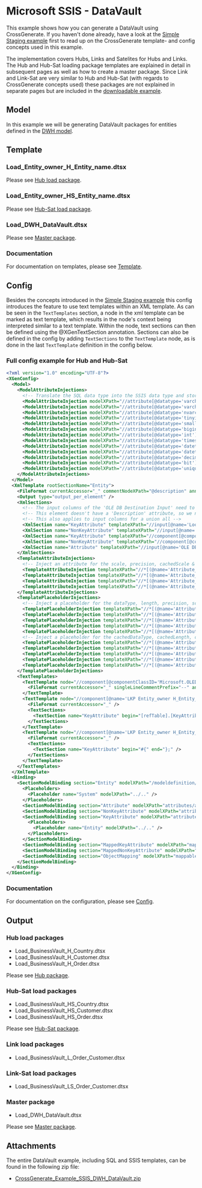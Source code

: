 # Microsoft SSIS - DataVault

This example shows how you can generate a DataVault using CrossGenerate. If you haven't done already, have a look at the [Simple Staging example](../Simple_staging) first to read up on the CrossGenerate template- and config concepts used in this example.

The implementation covers Hubs, Links and Satelites for Hubs and Links. The Hub and Hub-Sat loading package templates are explained in detail in subsequent pages as well as how to create a master package. Since Link and Link-Sat are very similar to Hub and Hub-Sat (with regards to CrossGenerate concepts used) these packages are not explained in separate pages but are included in the [downloadable example](#attachments).


## Model
In this example we will be generating DataVault packages for entities defined in the [DWH model](../Model/DWH_model).


## Template

### Load_Entity_owner_H_Entity_name.dtsx

Please see [Hub load package](Hub_package).

### Load_Entity_owner_HS_Entity_name.dtsx

Please see [Hub-Sat load package](HubSat_package).

### Load_DWH_DataVault.dtsx

Please see [Master package](Master_package).

### Documentation
For documentation on templates, please see [Template](../../../Template).


## Config

Besides the concepts introduced in the [Simple Staging example](../Simple_staging) this config introduces the feature to use text templates within an XML template.
As can be seen in the `TextTemplates` section, a node in the xml template can be marked as text template, which results in the node's context being interpreted similar to a text template. Within the node, text sections can then be defined using the @XGenTextSection annotation. Sections can also be defined in the config by adding `TextSections` to the `TextTemplate` node, as is done in the last `TextTemplate` definition in the config below.


### Full config example for Hub and Hub-Sat
``` xml
<?xml version="1.0" encoding="UTF-8"?>
<XGenConfig>
  <Model>    
    <ModelAttributeInjections>
      <!-- Translate the SQL data type into the SSIS data type and store it in the 'etldatatype' attribute on the attribute elements in the model. -->
      <ModelAttributeInjection modelXPath="//attribute[@datatype='varchar']" targetAttribute="etldatatype" targetValue="str"/>
      <ModelAttributeInjection modelXPath="//attribute[@datatype='varchar']" targetAttribute="codePage" targetValue="1252"/>
      <ModelAttributeInjection modelXPath="//attribute[@datatype='nvarchar']" targetAttribute="etldatatype" targetValue="wstr"/>
      <ModelAttributeInjection modelXPath="//attribute[@datatype='tinyint']" targetAttribute="etldatatype" targetValue="i2"/>
      <ModelAttributeInjection modelXPath="//attribute[@datatype='smallint']" targetAttribute="etldatatype" targetValue="i2"/>
      <ModelAttributeInjection modelXPath="//attribute[@datatype='bigint']" targetAttribute="etldatatype" targetValue="i8"/>
      <ModelAttributeInjection modelXPath="//attribute[@datatype='int']" targetAttribute="etldatatype" targetValue="i4"/>
      <ModelAttributeInjection modelXPath="//attribute[@datatype='timestamp']" targetAttribute="etldatatype" targetValue="bytes"/>
      <ModelAttributeInjection modelXPath="//attribute[@datatype='datetime']" targetAttribute="etldatatype" targetValue="dbTimeStamp"/>
      <ModelAttributeInjection modelXPath="//attribute[@datatype='datetime2']" targetAttribute="etldatatype" targetValue="dbTimeStamp"/>
      <ModelAttributeInjection modelXPath="//attribute[@datatype='decimal']" targetAttribute="etldatatype" targetValue="numeric"/>
      <ModelAttributeInjection modelXPath="//attribute[@datatype='bit']" targetAttribute="etldatatype" targetValue="bool"/>
      <ModelAttributeInjection modelXPath="//attribute[@datatype='uniqueidentifier']" targetAttribute="etldatatype" targetValue="guid"/>
    </ModelAttributeInjections>
  </Model>
  <XmlTemplate rootSectionName="Entity">
    <FileFormat currentAccessor="_" commentNodeXPath="@description" annotationPrefix="@XGen" annotationArgsPrefix="(" annotationArgsSuffix=")" />
    <Output type="output_per_element" />
    <XmlSections>
      <!-- The input columns of the 'OLE DB Destination Input' need to be repeated for every attribute. -->
      <!-- This element doesn't have a 'Description' attribute, so we need to create this section in this config file. -->
      <!-- This also applies to input columns for a union all -->
      <XmlSection name="KeyAttribute" templateXPath="//input[@name='Lookup Input']/inputColumns/inputColumn[@cachedName='KeyAttribute_name']"/>
      <XmlSection name="NonKeyAttribute" templateXPath="//input[@name='Lookup Input']/inputColumns/inputColumn[@cachedName='NonKeyAttribute_name']"/>
      <XmlSection name="KeyAttribute" templateXPath="//component[@componentClassID='Microsoft.UnionAll']/inputs/input/inputColumns/inputColumn[@cachedName='KeyAttribute_name']"/>
      <XmlSection name="NonKeyAttribute" templateXPath="//component[@componentClassID='Microsoft.UnionAll']/inputs/input/inputColumns/inputColumn[@cachedName='NonKeyAttribute_name']"/>
      <XmlSection name="Attribute" templateXPath="//input[@name='OLE DB Destination Input']/inputColumns/inputColumn[@cachedName='Attribute_name']"/>
    </XmlSections>
    <TemplateAttributeInjections>
      <!-- Inject an attribute for the scale, precision, cachedScale & cachedPrecision on elements where the name is 'KeyAttribute_name'. -->
      <TemplateAttributeInjection templateXPath="//*[(@name='Attribute_name' or @cachedName='Attribute_name' or @name='KeyAttribute_name' or @cachedName='KeyAttribute_name' or @name='NonKeyAttribute_name' or @cachedName='NonKeyAttribute_name')]" attributeName="scale" attributeValue=""/>
      <TemplateAttributeInjection templateXPath="//*[(@name='Attribute_name' or @cachedName='Attribute_name' or @name='KeyAttribute_name' or @cachedName='KeyAttribute_name' or @name='NonKeyAttribute_name' or @cachedName='NonKeyAttribute_name')]" attributeName="precision" attributeValue=""/>
      <TemplateAttributeInjection templateXPath="//*[(@name='Attribute_name' or @cachedName='Attribute_name' or @name='KeyAttribute_name' or @cachedName='KeyAttribute_name' or @name='NonKeyAttribute_name' or @cachedName='NonKeyAttribute_name')]" attributeName="cachedScale" attributeValue=""/>
      <TemplateAttributeInjection templateXPath="//*[(@name='Attribute_name' or @cachedName='Attribute_name' or @name='KeyAttribute_name' or @cachedName='KeyAttribute_name' or @name='NonKeyAttribute_name' or @cachedName='NonKeyAttribute_name')]" attributeName="cachedPrecision" attributeValue=""/>
    </TemplateAttributeInjections>
    <TemplatePlaceholderInjections>
      <!-- Inject a placeholder for the dataType, length, precision, scale, codePage attributes for the columns. -->
      <TemplatePlaceholderInjection templateXPath="//*[(@name='Attribute_name' or @cachedName='Attribute_name' or @name='KeyAttribute_name' or @cachedName='KeyAttribute_name' or @name='NonKeyAttribute_name' or @cachedName='NonKeyAttribute_name')]/@dataType"  modelNode="etldatatype" scope="current" />
      <TemplatePlaceholderInjection templateXPath="//*[(@name='Attribute_name' or @cachedName='Attribute_name' or @name='KeyAttribute_name' or @cachedName='KeyAttribute_name' or @name='NonKeyAttribute_name' or @cachedName='NonKeyAttribute_name')]/@length"  modelNode="length" scope="current" />
      <TemplatePlaceholderInjection templateXPath="//*[(@name='Attribute_name' or @cachedName='Attribute_name' or @name='KeyAttribute_name' or @cachedName='KeyAttribute_name' or @name='NonKeyAttribute_name' or @cachedName='NonKeyAttribute_name')]/@precision"  modelNode="precision" scope="current" />
      <TemplatePlaceholderInjection templateXPath="//*[(@name='Attribute_name' or @cachedName='Attribute_name' or @name='KeyAttribute_name' or @cachedName='KeyAttribute_name' or @name='NonKeyAttribute_name' or @cachedName='NonKeyAttribute_name')]/@scale"  modelNode="scale" scope="current" />
      <TemplatePlaceholderInjection templateXPath="//*[(@name='Attribute_name' or @cachedName='Attribute_name' or @name='KeyAttribute_name' or @cachedName='KeyAttribute_name' or @name='NonKeyAttribute_name' or @cachedName='NonKeyAttribute_name')]/@codePage"  modelNode="codePage" scope="current" />
      <!-- Inject a placeholder for the cachedDataType, cachedLength, cachedPrecision, cachedScale, cachedCodePage attributes for the columns. -->
      <TemplatePlaceholderInjection templateXPath="//*[(@name='Attribute_name' or @cachedName='Attribute_name' or @name='KeyAttribute_name' or @cachedName='KeyAttribute_name' or @name='NonKeyAttribute_name' or @cachedName='NonKeyAttribute_name')]/@cachedDataType" modelNode="etldatatype" scope="current" />
      <TemplatePlaceholderInjection templateXPath="//*[(@name='Attribute_name' or @cachedName='Attribute_name' or @name='KeyAttribute_name' or @cachedName='KeyAttribute_name' or @name='NonKeyAttribute_name' or @cachedName='NonKeyAttribute_name')]/@cachedLength"  modelNode="length" scope="current" />
      <TemplatePlaceholderInjection templateXPath="//*[(@name='Attribute_name' or @cachedName='Attribute_name' or @name='KeyAttribute_name' or @cachedName='KeyAttribute_name' or @name='NonKeyAttribute_name' or @cachedName='NonKeyAttribute_name')]/@cachedPrecision"  modelNode="precision" scope="current" />
      <TemplatePlaceholderInjection templateXPath="//*[(@name='Attribute_name' or @cachedName='Attribute_name' or @name='KeyAttribute_name' or @cachedName='KeyAttribute_name' or @name='NonKeyAttribute_name' or @cachedName='NonKeyAttribute_name')]/@cachedScale"  modelNode="scale" scope="current" />
      <TemplatePlaceholderInjection templateXPath="//*[(@name='Attribute_name' or @cachedName='Attribute_name' or @name='KeyAttribute_name' or @cachedName='KeyAttribute_name' or @name='NonKeyAttribute_name' or @cachedName='NonKeyAttribute_name')]/@cachedCodepage"  modelNode="codePage" scope="current" />
    </TemplatePlaceholderInjections>
    <TextTemplates>
      <TextTemplate node="//component[@componentClassID='Microsoft.OLEDBSource']/properties/property[@name='SqlCommand']">
        <FileFormat currentAccessor="_" singleLineCommentPrefix="--" annotationPrefix="@XGen" annotationArgsPrefix="(" annotationArgsSuffix=")" />
      </TextTemplate>
      <TextTemplate node="//component[@name='LKP Entity_owner H_Entity_name']/properties/property[@name='SqlCommandParam']">
        <FileFormat currentAccessor="_" />
        <TextSections>
          <TextSection name="KeyAttribute" begin="[refTable].[KeyAttribute_name]" end="?" prefix="AND " />
        </TextSections>
      </TextTemplate>
      <TextTemplate node="//component[@name='LKP Entity_owner H_Entity_name']/properties/property[@name='ParameterMap']">
        <FileFormat currentAccessor="_" />
        <TextSections>
          <TextSection name="KeyAttribute" begin="#{" end="};" />
        </TextSections>
      </TextTemplate>
    </TextTemplates>
  </XmlTemplate>
  <Binding>
    <SectionModelBinding section="Entity" modelXPath="/modeldefinition/system/mappableObjects/entity" placeholderName="Entity">
      <Placeholders>
        <Placeholder name="System" modelXPath="../.." />
      </Placeholders>
      <SectionModelBinding section="Attribute" modelXPath="attributes/attribute" placeholderName="Attribute" />
      <SectionModelBinding section="NonKeyAttribute" modelXPath="attributes/attribute[not(boolean(@primary))]" placeholderName="NonKeyAttribute" />
      <SectionModelBinding section="KeyAttribute" modelXPath="attributes/attribute[boolean(@primary)]" placeholderName="KeyAttribute">
        <Placeholders>
          <Placeholder name="Entity" modelXPath="../.." />
        </Placeholders>
      </SectionModelBinding>
      <SectionModelBinding section="MappedKeyAttribute" modelXPath="mappableObjectMappings/mappableObjectMapping/attributeMappings/attributeMapping[boolean(@targetAttributePrimary)]" placeholderName="MappedKeyAttribute" />
      <SectionModelBinding section="MappedNonKeyAttribute" modelXPath="mappableObjectMappings/mappableObjectMapping/attributeMappings/attributeMapping[not(boolean(@targetAttributePrimary))]" placeholderName="MappedNonKeyAttribute" />
      <SectionModelBinding section="ObjectMapping" modelXPath="mappableObjectMappings/mappableObjectMapping" placeholderName="ObjectMapping" />
    </SectionModelBinding>
  </Binding>
</XGenConfig>
```

### Documentation
For documentation on the configuration, please see [Config](../../../Config).


## Output

### Hub load packages
- Load_BusinessVault_H_Country.dtsx
- Load_BusinessVault_H_Customer.dtsx
- Load_BusinessVault_H_Order.dtsx

Please see [Hub package](Hub_package#output).

### Hub-Sat load packages
- Load_BusinessVault_HS_Country.dtsx
- Load_BusinessVault_HS_Customer.dtsx
- Load_BusinessVault_HS_Order.dtsx

Please see [Hub-Sat package](HubSat_package#output).

### Link load packages
- Load_BusinessVault_L_Order_Customer.dtsx

### Link-Sat load packages
- Load_BusinessVault_LS_Order_Customer.dtsx

### Master package
- Load_DWH_DataVault.dtsx

Please see [Master package](Master_package#output).


## Attachments
The entire DataVault example, including SQL and SSIS templates, can be found in the following zip file:

- [CrossGenerate_Example_SSIS_DWH_DataVault.zip](CrossGenerate_Example_SSIS_DWH_DataVault.zip)